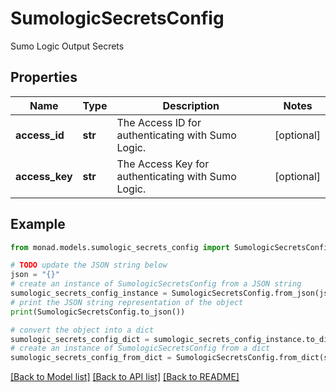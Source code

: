 # SumologicSecretsConfig

Sumo Logic Output Secrets

## Properties

Name | Type | Description | Notes
------------ | ------------- | ------------- | -------------
**access_id** | **str** | The Access ID for authenticating with Sumo Logic. | [optional] 
**access_key** | **str** | The Access Key for authenticating with Sumo Logic. | [optional] 

## Example

```python
from monad.models.sumologic_secrets_config import SumologicSecretsConfig

# TODO update the JSON string below
json = "{}"
# create an instance of SumologicSecretsConfig from a JSON string
sumologic_secrets_config_instance = SumologicSecretsConfig.from_json(json)
# print the JSON string representation of the object
print(SumologicSecretsConfig.to_json())

# convert the object into a dict
sumologic_secrets_config_dict = sumologic_secrets_config_instance.to_dict()
# create an instance of SumologicSecretsConfig from a dict
sumologic_secrets_config_from_dict = SumologicSecretsConfig.from_dict(sumologic_secrets_config_dict)
```
[[Back to Model list]](../README.md#documentation-for-models) [[Back to API list]](../README.md#documentation-for-api-endpoints) [[Back to README]](../README.md)



